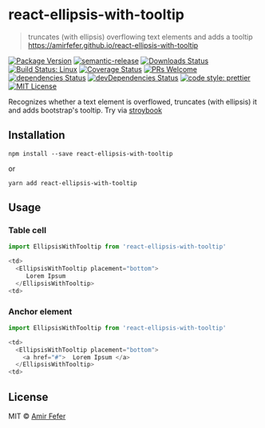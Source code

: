 # react-ellipsis-with-tooltip

> truncates (with ellipsis) overflowing text elements and adds a tooltip https://amirfefer.github.io/react-ellipsis-with-tooltip

[![Package Version](https://img.shields.io/npm/v/react-ellipsis-with-tooltip.svg?style=flat-square)](https://www.npmjs.com/package/react-ellipsis-with-tooltip)
[![semantic-release](https://img.shields.io/badge/%20%20%F0%9F%93%A6%F0%9F%9A%80-semantic--release-e10079.svg)](https://github.com/semantic-release/semantic-release)
[![Downloads Status](https://img.shields.io/npm/dm/react-ellipsis-with-tooltip.svg?style=flat-square)](https://npm-stat.com/charts.html?package=react-ellipsis-with-tooltip&from=2016-04-01)
[![Build Status: Linux](https://img.shields.io/travis/amirfefer/react-ellipsis-with-tooltip/master.svg?style=flat-square)](https://travis-ci.org/amirfefer/react-ellipsis-with-tooltip)
[![Coverage Status](https://coveralls.io/repos/github/amirfefer/react-ellipsis-with-tooltip/badge.svg?branch=master)](https://coveralls.io/github/amirfefer/react-ellipsis-with-tooltip?branch=master)
[![PRs Welcome](https://img.shields.io/badge/PRs-welcome-brightgreen.svg?style=flat-square)](http://makeapullrequest.com)
[![dependencies Status](https://david-dm.org/amirfefer/react-ellipsis-with-tooltip/status.svg)](https://david-dm.org/amirfefer/react-ellipsis-with-tooltip)
[![devDependencies Status](https://david-dm.org/amirfefer/react-ellipsis-with-tooltip/dev-status.svg)](https://david-dm.org/amirfefer/react-ellipsis-with-tooltip?type=dev)
[![code style: prettier](https://img.shields.io/badge/code_style-prettier-ff69b4.svg?style=flat-square)](https://github.com/prettier/prettier)
[![MIT License](https://img.shields.io/npm/l/stack-overflow-copy-paste.svg?style=flat-square)](http://opensource.org/licenses/MIT)

Recognizes whether a text element is overflowed,
truncates (with ellipsis) it and adds bootstrap's tooltip.
Try via [stroybook](https://amirfefer.github.io/react-ellipsis-with-tooltip)

## Installation

```console
npm install --save react-ellipsis-with-tooltip
```
or
```console
yarn add react-ellipsis-with-tooltip
```

## Usage

### Table cell
```js
import EllipsisWithTooltip from 'react-ellipsis-with-tooltip'

<td>
  <EllipsisWithTooltip placement="bottom">
     Lorem Ipsum
  </EllipsisWithTooltip>
<td>   
```
### Anchor element

```js
import EllipsisWithTooltip from 'react-ellipsis-with-tooltip'

<td>
  <EllipsisWithTooltip placement="bottom">
    <a href="#">  Lorem Ipsum </a> 
  </EllipsisWithTooltip>
<td> 
```

## License

MIT &copy; [Amir Fefer](https://github.com/amirfefer/react-ellipsis-with-tooltip)
